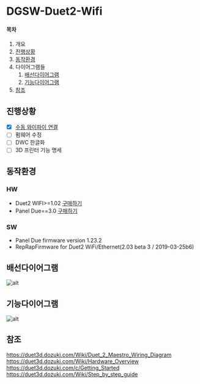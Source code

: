# DGSW-Duet2-Wifi
#### 목차
1. 개요
1. [진행상황](#진행상황)
1. [동작환경](#동작환경)
1. 다이어그램들
   1. [배선다이어그램](#배선다이어그램)
   1. [기능다이어그램](#기능다이어그램)
1. [참조](#참조)

진행상황
---
- [x] [수동 와이파이 연결](../master/documents/how_to_connect_wifi_with_panel.md)
- [ ] 펌웨어 수정
- [ ] DWC 한글화
- [ ] 3D 프린터 기능 명세

동작환경
---
### HW
* Duet2 WIFI>=1.02 [구매하기](https://duet3d.com/DuetWifi)
* Panel Due==3.0 [구매하기](https://duet3d.com/PanelDue)
### SW
* Panel Due firmware version 1.23.2 
* RepRapFirmware for Duet2 WiFi/Ethernet(2.03 beta 3 / 2019-03-25b6)


배선다이어그램
---
![alt](https://d17kynu4zpq5hy.cloudfront.net/igi/duet3d/x1wYdbGAsbWWvlqT.large)

기능다이어그램
---
![alt](https://d17kynu4zpq5hy.cloudfront.net/igi/duet3d/MZFCa1joZtkrtELh.large)

참조
---
https://duet3d.dozuki.com/Wiki/Duet_2_Maestro_Wiring_Diagram  
https://duet3d.dozuki.com/Wiki/Hardware_Overview  
https://duet3d.dozuki.com/c/Getting_Started  
https://duet3d.dozuki.com/Wiki/Step_by_step_guide  
